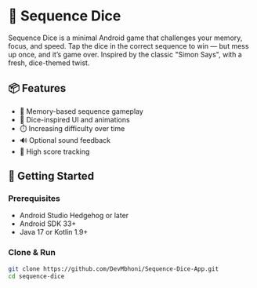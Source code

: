 # 🎲 Sequence Dice

Sequence Dice is a minimal Android game that challenges your memory, focus, and speed. Tap the dice in the correct sequence to win — but mess up once, and it’s game over. Inspired by the classic "Simon Says", with a fresh, dice-themed twist.

## 📦 Features

- 🧠 Memory-based sequence gameplay
- 🎲 Dice-inspired UI and animations
- ⏱️ Increasing difficulty over time
- 🔊 Optional sound feedback
- 💾 High score tracking

## 🚀 Getting Started

### Prerequisites

- Android Studio Hedgehog or later
- Android SDK 33+
- Java 17 or Kotlin 1.9+

### Clone & Run

```bash
git clone https://github.com/DevMbhoni/Sequence-Dice-App.git
cd sequence-dice
